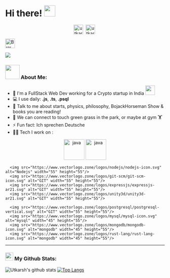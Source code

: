 # Hi there! <img src="https://github.com/TheDudeThatCode/TheDudeThatCode/blob/master/Assets/Hi.gif" width="35" />
<p align="center">
<a href="https://x.com/Utkajoshi" target="blank"><img align="center" src="https://cdn.jsdelivr.net/npm/simple-icons@3.0.1/icons/twitter.svg" alt="utkarshjoshi twitter" height="30" width="30" /></a>&nbsp;
<a href="https://linkedin.com/in/utkarshjoshi7" target="blank"><img align="center" src="https://cdn.jsdelivr.net/npm/simple-icons@3.0.1/icons/linkedin.svg" alt="utkarshjoshi7 linkedin" height="30" width="30" /></a>&nbsp;

<a href="https://www.buymeacoffee.com/utkarshjoshi"><img align="center" alt="Buy me a Coffee" width="30px" src="https://cdn.jsdelivr.net/npm/simple-icons@3.0.1/icons/buymeacoffee.svg" /></a>
</p>

![](https://camo.githubusercontent.com/992babdffd8c74a1502de375fbdf7e4d54773242/68747470733a2f2f6d656469612e67697068792e636f6d2f6d656469612f53576f536b4e36447854737a71494b4571762f67697068792e676966)

### <img src="https://github.com/TheDudeThatCode/TheDudeThatCode/blob/master/Assets/Developer.gif" width="45" /> About Me:
- 🏦 I'm a FullStack Web Dev working for a Crypto startup in India 
      <img src="https://media.giphy.com/media/WUlplcMpOCEmTGBtBW/giphy.gif" width="30">
- 💻 I use daily: **.js**, **.ts**, **.psql**
- 💬 Talk to me about starts, physics, philosophy, BojackHorseman Show & books you are reading!
- 👯 We can connect to touch green grass in the park, or maybe at gym 🏋️
- ⚡ Fun fact: Ich sprechen Deutsche
- 🧑‍💻 Tech I work on :

<p align="center">
      <img src="https://www.vectorlogo.zone/logos/javascript/javascript-icon.svg" alt="java" width="65" height="65"/> 
      <img src="https://www.vectorlogo.zone/logos/typescriptlang/typescriptlang-icon.svg" alt="java" width="65" height="65"/> 

      <img src="https://www.vectorlogo.zone/logos/nodejs/nodejs-icon.svg" alt="Nodejs" width="55" height="55"/>
      <img src="https://www.vectorlogo.zone/logos/git-scm/git-scm-icon.svg" alt="GIT" width="55" height="55"/> 
      <img src="https://www.vectorlogo.zone/logos/expressjs/expressjs-ar21.svg" alt="GIT" width="55" height="55"/> 
      <img src="https://www.vectorlogo.zone/logos/unity3d/unity3d-ar21.svg" alt="GIT" width="55" height="55"/> 

      <img src="https://www.vectorlogo.zone/logos/postgresql/postgresql-vertical.svg" alt="GIT" width="55" height="55"/> 
      <img src="https://www.vectorlogo.zone/logos/mysql/mysql-icon.svg" alt="mysql" width="45" height="55"/>
      <img src="https://www.vectorlogo.zone/logos/mongodb/mongodb-icon.svg" alt="mongodb" width="45" height="55"/>
      <img src="https://www.vectorlogo.zone/logos/rust-lang/rust-lang-icon.svg" alt="mongodb" width="45" height="55"/>

      
</p>

---
### <img src='https://media1.giphy.com/media/du3J3cXyzhj75IOgvA/giphy.gif?cid=ecf05e47x2g034i9pzwtzzsd3xgg2w9nr94t4tflbbgo3008&rid=giphy.gif' width='25' /> My Github Stats:
![Utkarsh's github stats](https://github-readme-stats.vercel.app/api?username=utkarshjosh&show_icons=true&title_color=ffc857&icon_color=8ac926&text_color=daf7dc&bg_color=151515&hide=issues&count_private=true&include_all_commits=true)
[![Top Langs](https://github-readme-stats.vercel.app/api/top-langs/?username=utkarshjosh&layout=compact&text_color=daf7dc&bg_color=151515&hide=css,html,php)](https://github.com/anuraghazra/github-readme-stats)

